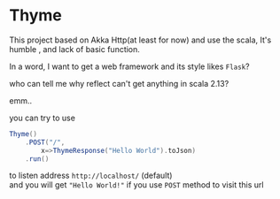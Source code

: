 # Thyme


This project based on Akka Http(at least for now) and use the scala,
It's humble , and lack of basic function. 

In a word, I want to get a web framework and its style likes `Flask`?

who can tell me why reflect can't get anything in scala 2.13?

emm..

you can try to use

```scala
Thyme()
    .POST("/",
        x=>ThymeResponse("Hello World").toJson)
    .run()
```

to listen address `http://localhost/` (default)   
and you will get `"Hello World!"` if you use `POST` method to
visit this url